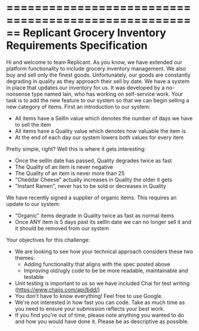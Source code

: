 ======================================================
Replicant Grocery Inventory Requirements Specification
======================================================

Hi and welcome to team Replicant. As you know, we have extended our platform functionality to include 
grocery inventory management. We also buy and sell only the finest goods. Unfortunately, our goods 
are constantly degrading in quality as they approach their sell by date. We have a system in place 
that updates our inventory for us. It was developed by a no-nonsense type named Iain, who has working 
on self-service work. Your task is to add the new feature to our system so that we can begin selling 
a new category of items. First an introduction to our system:

- All items have a SellIn value which denotes the number of days we have to sell the item
- All items have a Quality value which denotes how valuable the item is
- At the end of each day our system lowers both values for every item

Pretty simple, right? Well this is where it gets interesting:

- Once the sellIn date has passed, Quality degrades twice as fast
- The Quality of an item is never negative
- The Quality of an item is never more than 25
- "Cheddar Cheese" actually increases in Quality the older it gets
- "Instant Ramen", never has to be sold or decreases in Quality

We have recently signed a supplier of organic items. This requires an update to our system:

- "Organic" items degrade in Quality twice as fast as normal items
- Once ANY item is 5 days past its sellIn date we can no longer sell it and it should be removed from our system

Your objectives for this challenge: 

- We are looking to see how your technical approach considers these two themes:
  - Adding functionality that aligns with the spec posted above 
  - Improving old/ugly code to be be more readable, maintainable and testable
- Unit testing is important to us so we have included Chai for test writing (https://www.chaijs.com/api/bdd/)
- You don't have to know everything! Feel free to use Google. 
- We're not interested in how fast you can code. Take as much time as you need to ensure your submission 
  reflects your best work.
- If you find you're out of time, please note anything you wanted to do and how you would have done it.
  Please be as descriptive as possible.
